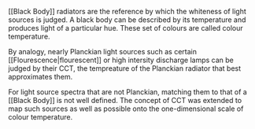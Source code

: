 [[Black Body]] radiators are the reference by which the whiteness of light sources is judged. A black body can be described by its temperature and produces light of a particular hue. These set of colours are called colour temperature.

By analogy, nearly Planckian light sources such as certain [[Flourescence|flourescent]] or high intersity discharge lamps can be judged by their CCT, the tempreature of the Planckian radiator that best approximates them.

For light source spectra that are not Planckian, matching them to that of a [[Black Body]] is not well defined. The concept of CCT was extended to map such sources as well as possible onto the one-dimensional scale of colour temperature.